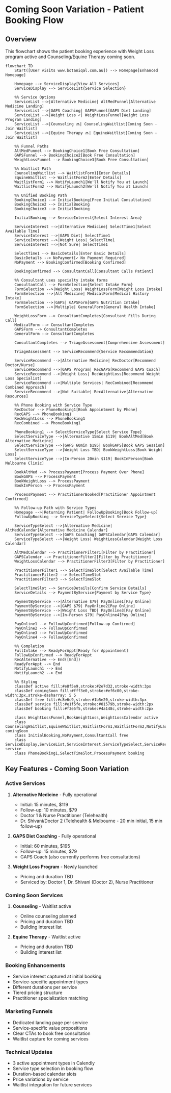 # Coming Soon Variation - Patient Booking Flow

## Overview
This flowchart shows the patient booking experience with Weight Loss program active and Counseling/Equine Therapy coming soon.

```mermaid
flowchart TD
    Start([User visits www.botaniqal.com.au]) --> Homepage[Enhanced Homepage]
    
    Homepage --> ServiceDisplay[View All Services]
    ServiceDisplay --> ServiceList{Service Selection}
    
    %% Service Options
    ServiceList -->|Alternative Medicine| AltMedFunnel[Alternative Medicine Landing]
    ServiceList -->|GAPS Coaching| GAPSFunnel[GAPS Diet Landing]
    ServiceList -->|Weight Loss ✓| WeightLossFunnel[Weight Loss Program Landing]
    ServiceList -->|Counseling 🔜| CounselingWaitlist[Coming Soon - Join Waitlist]
    ServiceList -->|Equine Therapy 🔜| EquineWaitlist[Coming Soon - Join Waitlist]
    
    %% Funnel Paths
    AltMedFunnel --> BookingChoice1[Book Free Consultation]
    GAPSFunnel --> BookingChoice2[Book Free Consultation]
    WeightLossFunnel --> BookingChoice3[Book Free Consultation]
    
    %% Waitlist Path
    CounselingWaitlist --> WaitlistForm1[Enter Details]
    EquineWaitlist --> WaitlistForm2[Enter Details]
    WaitlistForm1 --> NotifyLaunch1[We'll Notify You at Launch]
    WaitlistForm2 --> NotifyLaunch2[We'll Notify You at Launch]
    
    %% Unified Booking Path
    BookingChoice1 --> InitialBooking[Free Initial Consultation]
    BookingChoice2 --> InitialBooking
    BookingChoice3 --> InitialBooking
    
    InitialBooking --> ServiceInterest{Select Interest Area}
    
    ServiceInterest -->|Alternative Medicine| SelectTime1[Select Available Time]
    ServiceInterest -->|GAPS Diet| SelectTime1
    ServiceInterest -->|Weight Loss| SelectTime1
    ServiceInterest -->|Not Sure| SelectTime1
    
    SelectTime1 --> BasicDetails[Enter Basic Details]
    BasicDetails --> NoPayment[✓ No Payment Required]
    NoPayment --> BookingConfirmed[Booking Confirmed]
    
    BookingConfirmed --> ConsultantCall[Consultant Calls Patient]
    
    %% Consultant uses specialty intake forms
    ConsultantCall --> FormSelection{Select Intake Form}
    FormSelection -->|Weight Loss| WeightLossForm[Weight Loss Intake]
    FormSelection -->|Alt Medicine| MedicalForm[Medical History Intake]
    FormSelection -->|GAPS| GAPSForm[GAPS Nutrition Intake]
    FormSelection -->|Multiple| GeneralForm[General Health Intake]
    
    WeightLossForm --> ConsultantCompletes[Consultant Fills During Call]
    MedicalForm --> ConsultantCompletes
    GAPSForm --> ConsultantCompletes
    GeneralForm --> ConsultantCompletes
    
    ConsultantCompletes --> TriageAssessment[Comprehensive Assessment]
    
    TriageAssessment --> ServiceRecommend{Service Recommendation}
    
    ServiceRecommend -->|Alternative Medicine| RecDoctor[Recommend Doctor/Nurse]
    ServiceRecommend -->|GAPS Program| RecGAPS[Recommend GAPS Coach]
    ServiceRecommend -->|Weight Loss| RecWeightLoss[Recommend Weight Loss Specialist]
    ServiceRecommend -->|Multiple Services| RecCombined[Recommend Combined Approach]
    ServiceRecommend -->|Not Suitable| RecAlternative[Alternative Resources]
    
    %% Phone Booking with Service Type
    RecDoctor --> PhoneBooking1[Book Appointment by Phone]
    RecGAPS --> PhoneBooking1
    RecWeightLoss --> PhoneBooking1
    RecCombined --> PhoneBooking1
    
    PhoneBooking1 --> SelectServiceType{Select Service Type}
    SelectServiceType -->|Alternative 15min $119| BookAltMed[Book Alternative Medicine]
    SelectServiceType -->|GAPS 60min $195| BookGAPS[Book GAPS Session]
    SelectServiceType -->|Weight Loss TBD| BookWeightLoss[Book Weight Loss]
    SelectServiceType -->|In-Person 20min $119| BookInPerson[Book Melbourne Clinic]
    
    BookAltMed --> ProcessPayment[Process Payment Over Phone]
    BookGAPS --> ProcessPayment
    BookWeightLoss --> ProcessPayment
    BookInPerson --> ProcessPayment
    
    ProcessPayment --> PractitionerBooked[Practitioner Appointment Confirmed]
    
    %% Follow-up Path with Service Types
    Homepage -->|Returning Patient| FollowUpBooking[Book Follow-up]
    FollowUpBooking --> ServiceTypeSelect{Select Service Type}
    
    ServiceTypeSelect -->|Alternative Medicine| AltMedCalendar[Alternative Medicine Calendar]
    ServiceTypeSelect -->|GAPS Coaching| GAPSCalendar[GAPS Calendar]
    ServiceTypeSelect -->|Weight Loss| WeightLossCalendar[Weight Loss Calendar]
    
    AltMedCalendar --> PractitionerFilter1[Filter by Practitioner]
    GAPSCalendar --> PractitionerFilter2[Filter by Practitioner]
    WeightLossCalendar --> PractitionerFilter3[Filter by Practitioner]
    
    PractitionerFilter1 --> SelectTimeSlot[Select Available Time]
    PractitionerFilter2 --> SelectTimeSlot
    PractitionerFilter3 --> SelectTimeSlot
    
    SelectTimeSlot --> ServiceDetails[Confirm Service Details]
    ServiceDetails --> PaymentByService{Payment by Service Type}
    
    PaymentByService -->|Alternative $79| PayOnline1[Pay Online]
    PaymentByService -->|GAPS $79| PayOnline2[Pay Online]
    PaymentByService -->|Weight Loss TBD| PayOnline3[Pay Online]
    PaymentByService -->|In-Person $79| PayOnline4[Pay Online]
    
    PayOnline1 --> FollowUpConfirmed[Follow-up Confirmed]
    PayOnline2 --> FollowUpConfirmed
    PayOnline3 --> FollowUpConfirmed
    PayOnline4 --> FollowUpConfirmed
    
    %% Completion
    FullIntake --> ReadyForAppt[Ready for Appointment]
    FollowUpConfirmed --> ReadyForAppt
    RecAlternative --> End([End])
    ReadyForAppt --> End
    NotifyLaunch1 --> End
    NotifyLaunch2 --> End
    
    %% Styling
    classDef active fill:#e8f5e9,stroke:#2e7d32,stroke-width:3px
    classDef comingSoon fill:#fff3e0,stroke:#ef6c00,stroke-width:3px,stroke-dasharray: 5 5
    classDef free fill:#c8e6c9,stroke:#1b5e20,stroke-width:3px
    classDef service fill:#e1f5fe,stroke:#01579b,stroke-width:2px
    classDef booking fill:#f3e5f5,stroke:#4a148c,stroke-width:2px
    
    class WeightLossFunnel,BookWeightLoss,WeightLossCalendar active
    class CounselingWaitlist,EquineWaitlist,WaitlistForm1,WaitlistForm2,NotifyLaunch1,NotifyLaunch2 comingSoon
    class InitialBooking,NoPayment,ConsultantCall free
    class ServiceDisplay,ServiceList,ServiceInterest,ServiceTypeSelect,ServiceRecommend service
    class PhoneBooking1,SelectTimeSlot,ProcessPayment booking
```

## Key Features - Coming Soon Variation

### Active Services
1. **Alternative Medicine** - Fully operational
   - Initial: 15 minutes, $119
   - Follow-up: 10 minutes, $79
   - Doctor 1 & Nurse Practitioner (Telehealth)
   - Dr. Shivani/Doctor 2 (Telehealth & Melbourne - 20 min initial, 15 min follow-up)

2. **GAPS Diet Coaching** - Fully operational
   - Initial: 60 minutes, $195
   - Follow-up: 15 minutes, $79
   - GAPS Coach (also currently performs free consultations)

3. **Weight Loss Program** - Newly launched
   - Pricing and duration TBD
   - Serviced by: Doctor 1, Dr. Shivani (Doctor 2), Nurse Practitioner

### Coming Soon Services
1. **Counseling** - Waitlist active
   - Online counseling planned
   - Pricing and duration TBD
   - Building interest list

2. **Equine Therapy** - Waitlist active
   - Pricing and duration TBD
   - Building interest list

### Booking Enhancements
- Service interest captured at initial booking
- Service-specific appointment types
- Different durations per service
- Tiered pricing structure
- Practitioner specialization matching

### Marketing Funnels
- Dedicated landing page per service
- Service-specific value propositions
- Clear CTAs to book free consultation
- Waitlist capture for coming services

### Technical Updates
- 3 active appointment types in Calendly
- Service type selection in booking flow
- Duration-based calendar slots
- Price variations by service
- Waitlist integration for future services